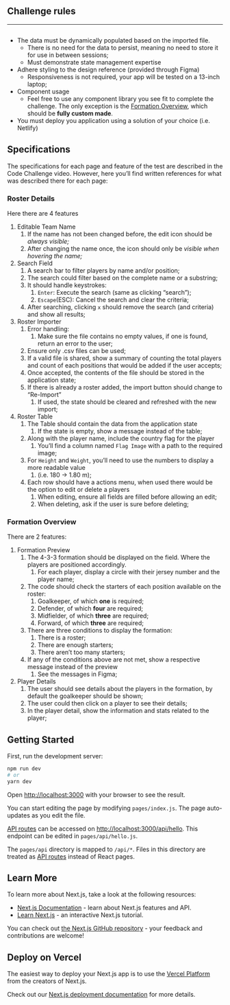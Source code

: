 ## Challenge rules

---

```

```

- The data must be dynamically populated based on the imported file.
  - There is no need for the data to persist, meaning no need to store it for use in between sessions;
  - Must demonstrate state management expertise
- Adhere styling to the design reference (provided through Figma)
  - Responsiveness is not required, your app will be tested on a 13-inch laptop;
- Component usage
  - Feel free to use any component library you see fit to complete the challenge. The only exception is the [Formation Overview](https://www.notion.so/React-Developer-Code-Challenge-278786931afd4253afd60ec069a932d3), which should be **fully custom made**.
- You must deploy you application using a solution of your choice (i.e. Netlify)

## Specifications

The specifications for each page and feature of the test are described in the Code Challenge video. However, here you’ll find written references for what was described there for each page:

### Roster Details

Here there are 4 features

1. Editable Team Name
   1. If the name has not been changed before, the edit icon should be _always visible;_
   2. After changing the name once, the icon should only be _visible when hovering the name;_
2. Search Field
   1. A search bar to filter players by name and/or position;
   2. The search could filter based on the complete name or a substring;
   3. It should handle keystrokes:
      1. `Enter`: Execute the search (same as clicking “search”);
      2. `Escape`(ESC): Cancel the search and clear the criteria;
   4. After searching, clicking `x` should remove the search (and criteria) and show all results;
3. Roster Importer
   1. Error handling:
      1. Make sure the file contains no empty values, if one is found, return an error to the user;
   2. Ensure only .csv files can be used;
   3. If a valid file is shared, show a summary of counting the total players and count of each positions that would be added if the user accepts;
   4. Once accepted, the contents of the file should be stored in the application state;
   5. If there is already a roster added, the import button should change to “Re-Import”
      1. If used, the state should be cleared and refreshed with the new import;
4. Roster Table
   1. The Table should contain the data from the application state
      1. If the state is empty, show a message instead of the table;
   2. Along with the player name, include the country flag for the player
      1. You’ll find a column named `Flag Image` with a path to the required image;
   3. For `Height` and `Weight`, you’ll need to use the numbers to display a more readable value
      1. (i.e. 180 → 1.80 m);
   4. Each row should have a actions menu, when used there would be the option to edit or delete a players
      1. When editing, ensure all fields are filled before allowing an edit;
      2. When deleting, ask if the user is sure before deleting;

### Formation Overview

There are 2 features:

1. Formation Preview
   1. The 4-3-3 formation should be displayed on the field. Where the players are positioned accordingly.
      1. For each player, display a circle with their jersey number and the player name;
   2. The code should check the starters of each position available on the roster:
      1. Goalkeeper, of which **one** is required;
      2. Defender, of which **four** are required;
      3. Midfielder, of which **three** are required;
      4. Forward, of which **three** are required;
   3. There are three conditions to display the formation:
      1. There is a roster;
      2. There are enough starters;
      3. There aren’t too many starters;
   4. If any of the conditions above are not met, show a respective message instead of the preview
      1. See the messages in Figma;
2. Player Details
   1. The user should see details about the players in the formation, by default the goalkeeper should be shown;
   2. The user could then click on a player to see their details;
   3. In the player detail, show the information and stats related to the player;

## Getting Started

First, run the development server:

```bash
npm run dev
# or
yarn dev
```

Open [http://localhost:3000](http://localhost:3000) with your browser to see the result.

You can start editing the page by modifying `pages/index.js`. The page auto-updates as you edit the file.

[API routes](https://nextjs.org/docs/api-routes/introduction) can be accessed on [http://localhost:3000/api/hello](http://localhost:3000/api/hello). This endpoint can be edited in `pages/api/hello.js`.

The `pages/api` directory is mapped to `/api/*`. Files in this directory are treated as [API routes](https://nextjs.org/docs/api-routes/introduction) instead of React pages.

## Learn More

To learn more about Next.js, take a look at the following resources:

- [Next.js Documentation](https://nextjs.org/docs) - learn about Next.js features and API.
- [Learn Next.js](https://nextjs.org/learn) - an interactive Next.js tutorial.

You can check out [the Next.js GitHub repository](https://github.com/vercel/next.js/) - your feedback and contributions are welcome!

## Deploy on Vercel

The easiest way to deploy your Next.js app is to use the [Vercel Platform](https://vercel.com/new?utm_medium=default-template&filter=next.js&utm_source=create-next-app&utm_campaign=create-next-app-readme) from the creators of Next.js.

Check out our [Next.js deployment documentation](https://nextjs.org/docs/deployment) for more details.
